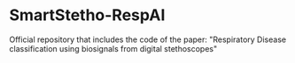 # SmartStetho-RespAI
Official repository that includes the code of the paper: "Respiratory Disease classification using biosignals from digital stethoscopes"
